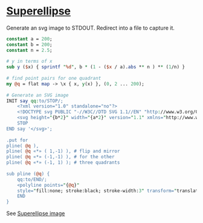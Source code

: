 [1]: http://rosettacode.org/wiki/Superellipse

# [Superellipse][1]

Generate an svg image to STDOUT. Redirect into a file to capture it.

```perl
constant a = 200;
constant b = 200;
constant n = 2.5;
 
# y in terms of x
sub y ($x) { sprintf "%d", b * (1 - ($x / a).abs ** n ) ** (1/n) }
 
# find point pairs for one quadrant
my @q = flat map -> \x { x, y(x) }, (0, 2 ... 200);
 
# Generate an SVG image
INIT say qq:to/STOP/;
    <?xml version="1.0" standalone="no"?>
    <!DOCTYPE svg PUBLIC "-//W3C//DTD SVG 1.1//EN" "http://www.w3.org/Graphics/SVG/1.1/DTD/svg11.dtd">
    <svg height="{b*2}" width="{a*2}" version="1.1" xmlns="http://www.w3.org/2000/svg">
    STOP
END say '</svg>';
 
.put for
pline( @q ),
pline( @q «*» ( 1,-1) ), # flip and mirror
pline( @q «*» (-1,-1) ), # for the other
pline( @q «*» (-1, 1) ); # three quadrants
 
sub pline (@q) {
    qq:to/END/;
    <polyline points="{@q}"
    style="fill:none; stroke:black; stroke-width:3" transform="translate({a}, {b})" />
    END
}
```


See [Superellipse image](https://gist.github.com/thundergnat/cc41a5fae7021803496c#file-superellipse-svg)
